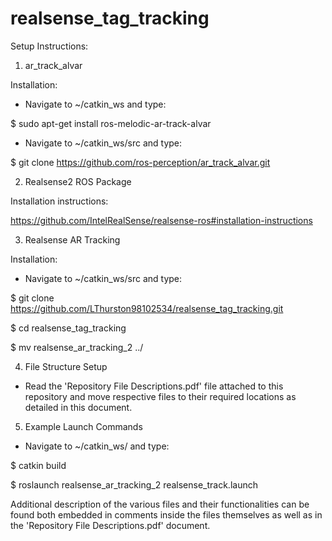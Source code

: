 # realsense_tag_tracking

Setup Instructions:

1) ar_track_alvar
 
Installation:
- Navigate to ~/catkin_ws and type:
 
$ sudo apt-get install ros-melodic-ar-track-alvar
 
 
- Navigate to ~/catkin_ws/src and type:
 
$ git clone https://github.com/ros-perception/ar_track_alvar.git
 
 
 
2) Realsense2 ROS Package
 
Installation instructions:
 
https://github.com/IntelRealSense/realsense-ros#installation-instructions
 
 
 
3) Realsense AR Tracking
 
Installation:
 
- Navigate to ~/catkin_ws/src and type:
 
$ git clone https://github.com/LThurston98102534/realsense_tag_tracking.git
 
$ cd realsense_tag_tracking
 
$ mv realsense_ar_tracking_2 ../
 
 
 
4) File Structure Setup
 
- Read the 'Repository File Descriptions.pdf' file attached to this repository and move respective files to their required locations as detailed in this document.
 
 
 
5) Example Launch Commands
 
- Navigate to ~/catkin_ws/ and type:
 
$ catkin build
 
$ roslaunch realsense_ar_tracking_2 realsense_track.launch
 
 
 
 
 
Additional description of the various files and their functionalities can be found both embedded in comments inside the files themselves as well as in the 'Repository File Descriptions.pdf' document.
